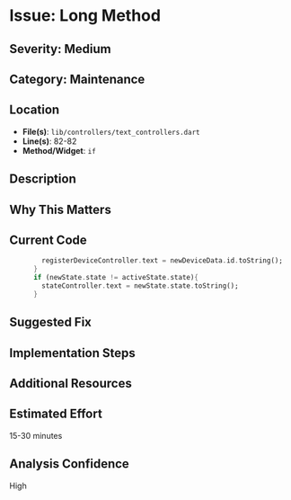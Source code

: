 # Issue: Long Method

## Severity: Medium

## Category: Maintenance

## Location
- **File(s)**: `lib/controllers/text_controllers.dart`
- **Line(s)**: 82-82
- **Method/Widget**: `if`

## Description


## Why This Matters


## Current Code
```dart
        registerDeviceController.text = newDeviceData.id.toString();     
      }
      if (newState.state != activeState.state){
        stateController.text = newState.state.toString();
      }

```

## Suggested Fix


## Implementation Steps


## Additional Resources


## Estimated Effort
15-30 minutes

## Analysis Confidence
High
